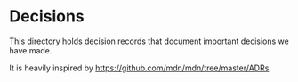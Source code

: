 # Decisions

This directory holds decision records that document important decisions we have made.

It is heavily inspired by https://github.com/mdn/mdn/tree/master/ADRs.

